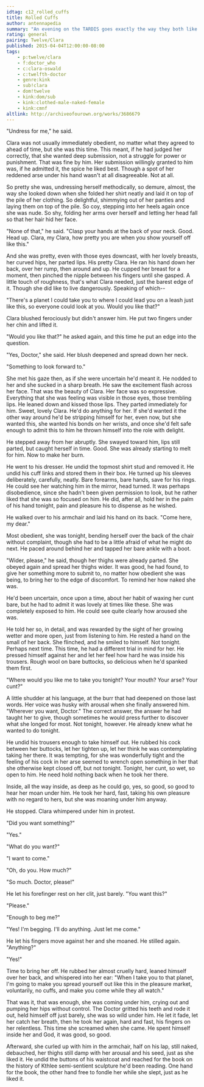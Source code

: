 ```yaml
---
idtag: c12_rolled_cuffs
title: Rolled Cuffs
author: antennapedia
summary: "An evening on the TARDIS goes exactly the way they both like it."
rating: general
pairing: Twelve/Clara
published: 2015-04-04T12:00:00-08:00
tags:
    - p:twelve/clara
    - f:doctor_who
    - c:clara-oswald
    - c:twelfth-doctor
    - genre:kink
    - sub!clara
    - dom!twelve
    - kink:dom/sub
    - kink:clothed-male-naked-female
    - kink:cmnf
altlink: http://archiveofourown.org/works/3686679
---
```

"Undress for me," he said.

Clara was not usually immediately obedient, no matter what they agreed to ahead of time, but she was this time. This meant, if he had judged her correctly, that she wanted deep submission, not a struggle for power or punishment. That was fine by him. Her submission willingly granted to him was, if he admitted it, the spice he liked best. Though a spot of her reddened arse under his hand wasn't at all disagreeable. Not at all.

So pretty she was, undressing herself methodically, so demure, almost, the way she looked down when she folded her shirt neatly and laid it on top of the pile of her clothing. So delightful, shimmying out of her panties and laying them on top of the pile. So coy, stepping into her heels again once she was nude. So shy, folding her arms over herself and letting her head fall so that her hair hid her face.

"None of that," he said. "Clasp your hands at the back of your neck. Good. Head up. Clara, my Clara, how pretty you are when you show yourself off like this."

And she was pretty, even with those eyes downcast, with her lovely breasts, her curved hips, her parted lips. His pretty Clara. He ran his hand down her back, over her rump, then around and up. He cupped her breast for a moment, then pinched the nipple between his fingers until she gasped. A little touch of roughness, that's what Clara needed, just the barest edge of it. Though she did like to live dangerously. Speaking of which--

"There's a planet I could take you to where I could lead you on a leash just like this, so everyone could look at you. Would you like that?"

Clara blushed ferociously but didn't answer him. He put two fingers under her chin and lifted it.

"Would you like that?" he asked again, and this time he put an edge into the question.

"Yes, Doctor," she said. Her blush deepened and spread down her neck.

"Something to look forward to."

She met his gaze then, as if she were uncertain he'd meant it. He nodded to her and she sucked in a sharp breath. He saw the excitement flash across her face. That was the beauty of Clara. Her face was so expressive. Everything that she was feeling was visible in those eyes, those trembling lips. He leaned down and kissed those lips. They parted immediately for him. Sweet, lovely Clara. He'd do anything for her. If she'd wanted it the other way around he'd be stripping himself for her, even now, but she wanted this, she wanted his bonds on her wrists, and once she'd felt safe enough to admit this to him he thrown himself into the role with delight.

He stepped away from her abruptly. She swayed toward him, lips still parted, but caught herself in time. Good. She was already starting to melt for him. Now to make her burn.

He went to his dresser. He undid the topmost shirt stud and removed it. He undid his cuff links and stored them in their box. He turned up his sleeves deliberately, carefully, neatly. Bare forearms, bare hands, save for his rings. He could see her watching him in the mirror, head turned. It was perhaps disobedience, since she hadn't been given permission to look, but he rather liked that she was so focused on him. He did, after all, hold her in the palm of his hand tonight, pain and pleasure his to dispense as he wished.

He walked over to his armchair and laid his hand on its back. "Come here, my dear."

Most obedient, she was tonight, bending herself over the back of the chair without complaint, though she had to be a little afraid of what he might do next. He paced around behind her and tapped her bare ankle with a boot.

"Wider, please," he said, though her thighs were already parted. She obeyed again and spread her thighs wider. It was good, he had found, to give her something more to submit to, no matter how obedient she was being, to bring her to the edge of discomfort. To remind her how naked she was.

He'd been uncertain, once upon a time, about her habit of waxing her cunt bare, but he had to admit it was lovely at times like these. She was completely exposed to him. He could see quite clearly how aroused she was.

He told her so, in detail, and was rewarded by the sight of her growing wetter and more open, just from listening to him. He rested a hand on the small of her back. She flinched, and he smiled to himself. Not tonight. Perhaps next time. This time, he had a different trial in mind for her. He pressed himself against her and let her feel how hard he was inside his trousers. Rough wool on bare buttocks, so delicious when he'd spanked them first.

"Where would you like me to take you tonight? Your mouth? Your arse? Your cunt?"

A little shudder at his language, at the burr that had deepened on those last words. Her voice was husky with arousal when she finally answered him. "Wherever you want, Doctor." The correct answer, the answer he had taught her to give, though sometimes he would press further to discover what she longed for most. Not tonight, however. He already knew what he wanted to do tonight.

He undid his trousers enough to take himself out. He rubbed his cock between her buttocks, let her tighten up, let her think he was contemplating taking her there. It was tempting, for she was wonderfully tight and the feeling of his cock in her arse seemed to wrench open something in her that she otherwise kept closed off, but not tonight. Tonight, her cunt, so wet, so open to him. He need hold nothing back when he took her there.

Inside, all the way inside, as deep as he could go, yes, so good, so good to hear her moan under him. He took her hard, fast, taking his own pleasure with no regard to hers, but she was moaning under him anyway.

He stopped. Clara whimpered under him in protest.

"Did you want something?"

"Yes."

"What do you want?"

"I want to come."

"Oh, do you. How much?"

"So much. Doctor, please!"

He let his forefinger rest on her clit, just barely. "You want this?"

"Please."

"Enough to beg me?"

"Yes! I'm begging. I'll do anything. Just let me come."

He let his fingers move against her and she moaned. He stilled again. "Anything?"

"Yes!"

Time to bring her off. He rubbed her almost cruelly hard, leaned himself over her back, and whispered into her ear: "When I take you to that planet, I'm going to make you spread yourself out like this in the pleasure market, voluntarily, no cuffs, and make you come while they all watch."

That was it, that was enough, she was coming under him, crying out and pumping her hips without control. The Doctor gritted his teeth and rode it out, held himself off just barely, she was so wild under him. He let it fade, let her catch her breath, then he took her again, hard and fast, his fingers on her relentless. This time she screamed when she came. He spent himself inside her and God, it was good, so good.

Afterward, she curled up with him in the armchair, half on his lap, still naked, debauched, her thighs still damp with her arousal and his seed, just as she liked it. He undid the buttons of his waistcoat and reached for the book on the history of Kthlee semi-sentient sculpture he'd been reading. One hand for the book, the other hand free to fondle her while she slept, just as he liked it.
